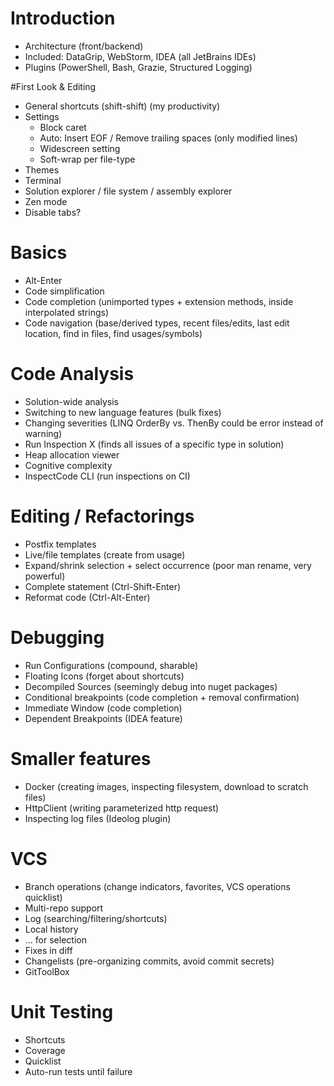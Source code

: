 # Introduction
- Architecture (front/backend)
- Included: DataGrip, WebStorm, IDEA (all JetBrains IDEs)
- Plugins (PowerShell, Bash, Grazie, Structured Logging)

#First Look & Editing
- General shortcuts (shift-shift) (my productivity)
- Settings
    - Block caret
    - Auto: Insert EOF / Remove trailing spaces (only modified lines)
    - Widescreen setting
    - Soft-wrap per file-type
- Themes
- Terminal
- Solution explorer / file system / assembly explorer
- Zen mode
- Disable tabs?

# Basics
- Alt-Enter
- Code simplification
- Code completion (unimported types + extension methods, inside interpolated strings)
- Code navigation (base/derived types, recent files/edits, last edit location, find in files, find usages/symbols)

# Code Analysis
- Solution-wide analysis
- Switching to new language features (bulk fixes)
- Changing severities (LINQ OrderBy vs. ThenBy could be error instead of warning)
- Run Inspection X (finds all issues of a specific type in solution)
- Heap allocation viewer
- Cognitive complexity
- InspectCode CLI (run inspections on CI)

# Editing / Refactorings
- Postfix templates
- Live/file templates (create from usage)
- Expand/shrink selection + select occurrence (poor man rename, very powerful)
- Complete statement (Ctrl-Shift-Enter)
- Reformat code (Ctrl-Alt-Enter)

# Debugging
- Run Configurations (compound, sharable)
- Floating Icons (forget about shortcuts)
- Decompiled Sources (seemingly debug into nuget packages)
- Conditional breakpoints (code completion + removal confirmation)
- Immediate Window (code completion)
- Dependent Breakpoints (IDEA feature)

# Smaller features
- Docker (creating images, inspecting filesystem, download to scratch files)
- HttpClient (writing parameterized http request)
- Inspecting log files (Ideolog plugin)

# VCS
- Branch operations (change indicators, favorites, VCS operations quicklist)
- Multi-repo support
- Log (searching/filtering/shortcuts)
- Local history
- ... for selection
- Fixes in diff
- Changelists (pre-organizing commits, avoid commit secrets)
- GitToolBox

# Unit Testing
- Shortcuts
- Coverage
- Quicklist
- Auto-run tests until failure

